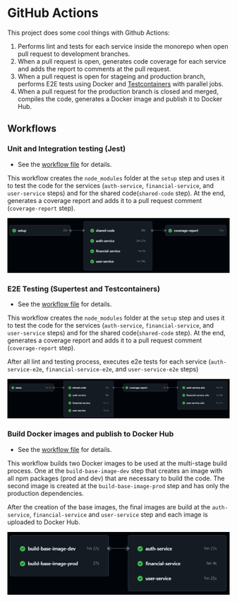 # GitHub Actions

This project does some cool things with Github Actions:

1. Performs lint and tests for each service inside the monorepo when open pull request to development branches.
2. When a pull request is open, generates code coverage for each service and adds the report to comments at the pull request.
3. When a pull request is open for stageing and production branch, performs E2E tests using Docker and [Testcontainers](https://testcontainers.com/) with parallel jobs.
4. When a pull request for the production branch is closed and merged, compiles the code, generates a Docker image and publish it to Docker Hub.

## Workflows

### Unit and Integration testing (Jest)

- See the [workflow file](../../.github/workflows/lint-test.yml) for details.

This workflow creates the `node_modules` folder at the `setup` step and uses it to test the code for the services (`auth-service`, `financial-service`, and `user-service` steps) and for the shared code(`shared-code` step). At the end, generates a coverage report and adds it to a pull request comment (`coverage-report` step).

![](./images//github-actions-workflow-01.png)

### E2E Testing (Supertest and Testcontainers)

- See the [workflow file](../../.github/workflows/lint-test-e2e.yml) for details.

This workflow creates the `node_modules` folder at the `setup` step and uses it to test the code for the services (`auth-service`, `financial-service`, and `user-service` steps) and for the shared code(`shared-code` step). At the end, generates a coverage report and adds it to a pull request comment (`coverage-report` step).

After all lint and testing process, executes e2e tests for each service (`auth-service-e2e`, `financial-service-e2e`, and `user-service-e2e` steps)

![](./images//github-actions-workflow-02.png)

### Build Docker images and publish to Docker Hub

- See the [workflow file](../../.github/workflows/deploy.yml) for details.

This workflow builds two Docker images to be used at the multi-stage build process. One at the `build-base-image-dev` step that creates an image with all npm packages (prod and dev) that are necessary to build the code. The second image is created at the `build-base-image-prod` step and has only the production dependencies.

After the creation of the base images, the final images are build at the `auth-service`, `financial-service` and `user-service` step and each image is uploaded to Docker Hub.

![](./images//github-actions-workflow-03.png)
